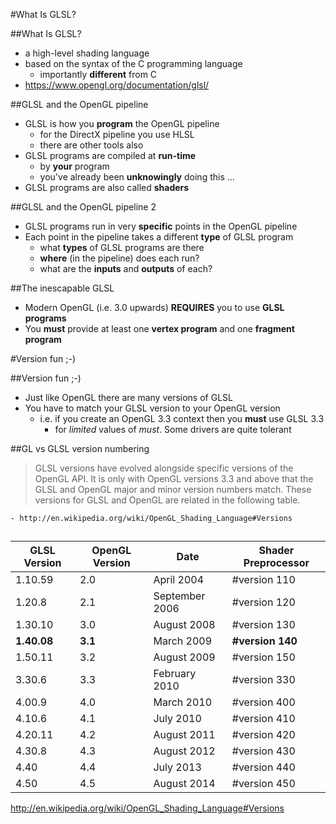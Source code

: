 #What Is GLSL?

##What Is GLSL?

- a high-level shading language
- based on the syntax of the C programming language
    - importantly **different** from C
- https://www.opengl.org/documentation/glsl/

##GLSL and the OpenGL pipeline

- GLSL is how you **program** the OpenGL pipeline
    - for the DirectX pipeline you use HLSL
    - there are other tools also
- GLSL programs are compiled at **run-time**
    - by **your** program
    - you've already been **unknowingly** doing this ...
- GLSL programs are also called **shaders**

##GLSL and the OpenGL pipeline 2

- GLSL programs run in very **specific** points in the OpenGL pipeline
- Each point in the pipeline takes a different **type** of GLSL program
    - what **types** of GLSL programs are there
    - **where** (in the pipeline) does each run?
    - what are the **inputs** and **outputs** of each?

##The inescapable GLSL

- Modern OpenGL (i.e. 3.0 upwards) **REQUIRES** you to use **GLSL programs**
- You **must** provide at least one **vertex program** and one **fragment program**

#Version fun ;-)

##Version fun ;-)

- Just like OpenGL there are many versions of GLSL
- You have to match your GLSL version to your OpenGL version
    - i.e. if you create an OpenGL 3.3 context then you **must** use GLSL 3.3
        - for *limited* values of *must*. Some drivers are quite tolerant

##GL vs GLSL version numbering

> GLSL versions have evolved alongside specific versions of the OpenGL API.
> It is only with OpenGL versions 3.3 and above that the GLSL and OpenGL major and minor version numbers match.
> These versions for GLSL and OpenGL are related in the following table.

    - http://en.wikipedia.org/wiki/OpenGL_Shading_Language#Versions

##

| GLSL Version | OpenGL Version | Date           | Shader Preprocessor |
|--------------|----------------|----------------|---------------------|
| 1.10.59      | 2.0            | April 2004     | #version 110        |
| 1.20.8       | 2.1            | September 2006 | #version 120        |
| 1.30.10      | 3.0            | August 2008    | #version 130        |
| **1.40.08**  | **3.1**        | March 2009     | **#version 140**    |
| 1.50.11      | 3.2            | August 2009    | #version 150        |
| 3.30.6       | 3.3            | February 2010  | #version 330        |
| 4.00.9       | 4.0            | March 2010     | #version 400        |
| 4.10.6       | 4.1            | July 2010      | #version 410        |
| 4.20.11      | 4.2            | August 2011    | #version 420        |
| 4.30.8       | 4.3            | August 2012    | #version 430        |
| 4.40         | 4.4            | July 2013      | #version 440        |
| 4.50         | 4.5            | August 2014    | #version 450        |

http://en.wikipedia.org/wiki/OpenGL_Shading_Language#Versions



